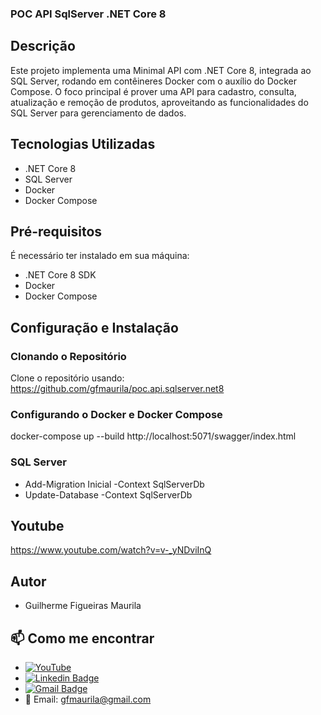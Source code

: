 ### POC API SqlServer .NET Core 8

## Descrição
Este projeto implementa uma Minimal API com .NET Core 8, integrada ao SQL Server, rodando em contêineres Docker com o auxílio do Docker Compose. O foco principal é prover uma API para cadastro, consulta, atualização e remoção de produtos, aproveitando as funcionalidades do SQL Server para gerenciamento de dados.

## Tecnologias Utilizadas
- .NET Core 8
- SQL Server
- Docker
- Docker Compose

## Pré-requisitos
É necessário ter instalado em sua máquina:
- .NET Core 8 SDK
- Docker
- Docker Compose

## Configuração e Instalação

### Clonando o Repositório
Clone o repositório usando: https://github.com/gfmaurila/poc.api.sqlserver.net8

### Configurando o Docker e Docker Compose
docker-compose up --build
http://localhost:5071/swagger/index.html

### SQL Server
- Add-Migration Inicial -Context SqlServerDb
- Update-Database -Context SqlServerDb

## Youtube
https://www.youtube.com/watch?v=v-_yNDviInQ

## Autor

- Guilherme Figueiras Maurila

## 📫 Como me encontrar
- [![YouTube](https://img.shields.io/badge/YouTube-FF0000?style=for-the-badge&logo=youtube&logoColor=white)](https://www.youtube.com/channel/UCjy19AugQHIhyE0Nv558jcQ)
- [![Linkedin Badge](https://img.shields.io/badge/-Guilherme_Figueiras_Maurila-blue?style=flat-square&logo=Linkedin&logoColor=white&link=https://www.linkedin.com/in/guilherme-maurila)](https://www.linkedin.com/in/guilherme-maurila)
- [![Gmail Badge](https://img.shields.io/badge/-gfmaurila@gmail.com-c14438?style=flat-square&logo=Gmail&logoColor=white&link=mailto:gfmaurila@gmail.com)](mailto:gfmaurila@gmail.com)
- 📧 Email: gfmaurila@gmail.com
